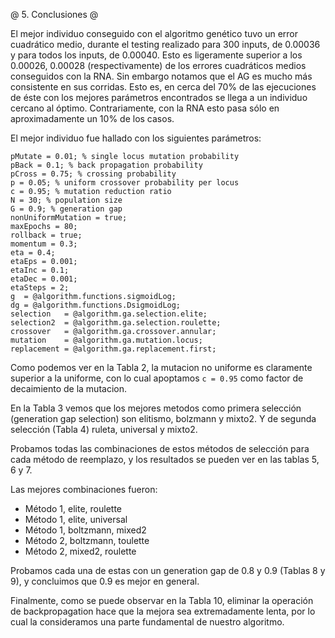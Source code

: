 @ 5. Conclusiones @

El mejor individuo conseguido con el algoritmo genético tuvo un error cuadrático medio,
durante el testing realizado para 300 inputs, de 0.00036 y para todos los inputs, de 0.00040.
Esto es ligeramente superior a los 0.00026, 0.00028 (respectivamente) de los errores cuadráticos
medios conseguidos con la RNA.
Sin embargo notamos que el AG es mucho más consistente en sus corridas.
Esto es, en cerca del 70% de las ejecuciones de éste con los mejores parámetros encontrados
se llega a un individuo cercano al óptimo. Contrariamente, con la RNA esto pasa sólo
en aproximadamente un 10% de los casos.

El mejor individuo fue hallado con los siguientes parámetros:
```
pMutate = 0.01; % single locus mutation probability
pBack = 0.1; % back propagation probability
pCross = 0.75; % crossing probability
p = 0.05; % uniform crossover probability per locus
c = 0.95; % mutation reduction ratio
N = 30; % population size
G = 0.9; % generation gap
nonUniformMutation = true;
maxEpochs = 80;
rollback = true;
momentum = 0.3;
eta = 0.4;
etaEps = 0.001;
etaInc = 0.1;
etaDec = 0.001;
etaSteps = 2;
g  = @algorithm.functions.sigmoidLog;
dg = @algorithm.functions.DsigmoidLog;
selection   = @algorithm.ga.selection.elite;
selection2  = @algorithm.ga.selection.roulette;
crossover   = @algorithm.ga.crossover.annular;
mutation    = @algorithm.ga.mutation.locus;
replacement = @algorithm.ga.replacement.first;
```

Como podemos ver en la Tabla 2, la mutacion no uniforme es claramente superior a la uniforme, con lo cual apoptamos `c = 0.95` como factor de decaimiento de la mutacion.

En la Tabla 3 vemos que los mejores metodos como primera selección (generation gap selection) son elitismo, bolzmann y mixto2. Y de segunda selección (Tabla 4) ruleta, universal y mixto2.

Probamos todas las combinaciones de estos métodos de selección para cada método de reemplazo, y los resultados se pueden ver en las tablas 5, 6 y 7.

Las mejores combinaciones fueron:

* Método 1, elite, roulette
* Método 1, elite, universal
* Método 1, boltzmann, mixed2
* Método 2, boltzmann, toulette
* Método 2, mixed2, roulette

Probamos cada una de estas con un generation gap de 0.8 y 0.9 (Tablas 8 y 9), y concluimos que 0.9 es mejor en general.

Finalmente, como se puede observar en la Tabla 10, eliminar la operación de backpropagation
hace que la mejora sea extremadamente lenta, por lo cual la consideramos una parte
fundamental de nuestro algoritmo.


